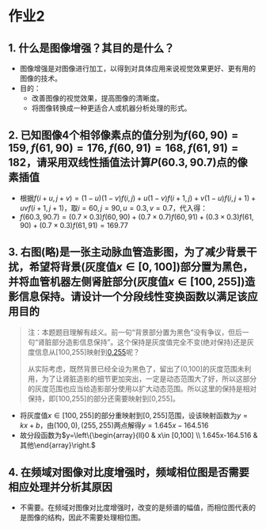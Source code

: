 # 作业2

## 1. 什么是图像增强？其目的是什么？

* 图像增强是对图像进行加工，以得到对具体应用来说视觉效果更好、更有用的图像的技术。
* 目的：
  * 改善图像的视觉效果，提高图像的清晰度。
  * 将图像转换成一种更适合人或机器分析处理的形式。

## 2. 已知图像4个相邻像素点的值分别为$f(60,90)=159,f(61,90)=176,f(60,91)=168,f(61,91)=182$，请采用双线性插值法计算$P(60.3,90.7)$点的像素插值

* 根据$f(i+u,j+v)=(1-u)(1-v)f(i,j)+u(1-v)f(i+1,j)+v(1-u)f(i,j+1)+uvf(i+1,j+1)$，取$i=60,j=90,u=0.3,v=0.7$，代入得：
* $f(60.3,90.7)=(0.7\times 0.3)f(60,90)+(0.7\times0.7)f(60,91)+(0.3\times0.3)f(61,90)+(0.7\times0.3)f(61,91)=169.77$

## 3. 右图(略)是一张主动脉血管造影图，为了减少背景干扰，希望将背景(灰度值$x\in [0,100]$)部分置为黑色，并将血管机器左侧肾脏部分(灰度值$x\in [100,255]$)造影信息保持。请设计一个分段线性变换函数以满足该应用目的

> 注：本题题目理解有歧义。前一句“背景部分置为黑色”没有争议，但后一句“肾脏部分造影信息保持”。这个保持是灰度值完全不变(绝对保持)还是灰度信息从[100,255]映射到[0,255](相对保持)呢？
>
> 从实际考虑，既然背景已经全设为黑色了，留出了(0,100]的灰度范围未利用，为了让肾脏造影的细节更加突出，一定是动态范围大了好，所以这部分的灰度范围也应当给造影部分使用以扩大动态范围。所以这里的保持是相对保持，即[100,255]的部分还需要映射到[0,255]。

* 将灰度值$x\in [100,255]$的部分重映射到$[0,255]$范围，设该映射函数为$y=kx+b$，由$(100,0),(255,255)$两点解得$y=1.645x-164.516$
* 故分段函数为$y=\left\{\begin{array}{ll}0 & x\in [0,100] \\ 1.645x-164.516 & 其他\end{array}\right.$

## 4. 在频域对图像对比度增强时，频域相位图是否需要相应处理并分析其原因

* 不需要。在频域对图像对比度增强时，改变的是频谱的幅值，而相位图代表的是图像的结构，因此不需要处理相位图。
